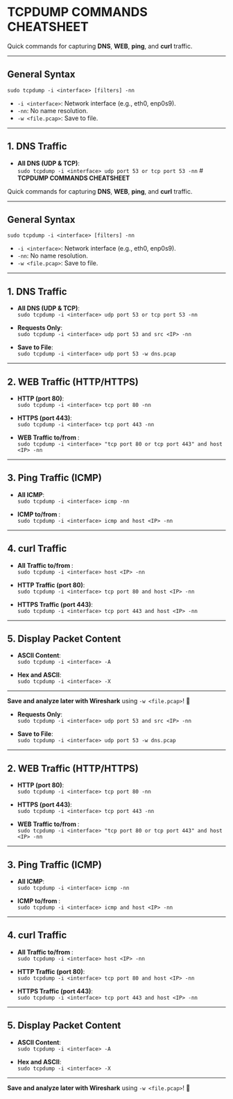 # **TCPDUMP COMMANDS CHEATSHEET**

Quick commands for capturing **DNS**, **WEB**, **ping**, and **curl** traffic.

---

## **General Syntax**

`sudo tcpdump -i <interface> [filters] -nn`  
- `-i <interface>`: Network interface (e.g., eth0, enp0s9).  
- `-nn`: No name resolution.  
- `-w <file.pcap>`: Save to file.  

---

## **1. DNS Traffic**

- **All DNS (UDP & TCP)**:  
  `sudo tcpdump -i <interface> udp port 53 or tcp port 53 -nn`  # **TCPDUMP COMMANDS CHEATSHEET**

Quick commands for capturing **DNS**, **WEB**, **ping**, and **curl** traffic.

---

## **General Syntax**

`sudo tcpdump -i <interface> [filters] -nn`  
- `-i <interface>`: Network interface (e.g., eth0, enp0s9).  
- `-nn`: No name resolution.  
- `-w <file.pcap>`: Save to file.  

---

## **1. DNS Traffic**

- **All DNS (UDP & TCP)**:  
  `sudo tcpdump -i <interface> udp port 53 or tcp port 53 -nn`  

- **Requests Only**:  
  `sudo tcpdump -i <interface> udp port 53 and src <IP> -nn`  

- **Save to File**:  
  `sudo tcpdump -i <interface> udp port 53 -w dns.pcap`  

---

## **2. WEB Traffic (HTTP/HTTPS)**

- **HTTP (port 80)**:  
  `sudo tcpdump -i <interface> tcp port 80 -nn`  

- **HTTPS (port 443)**:  
  `sudo tcpdump -i <interface> tcp port 443 -nn`  

- **WEB Traffic to/from <IP>**:  
  `sudo tcpdump -i <interface> "tcp port 80 or tcp port 443" and host <IP> -nn`  

---

## **3. Ping Traffic (ICMP)**

- **All ICMP**:  
  `sudo tcpdump -i <interface> icmp -nn`  

- **ICMP to/from <IP>**:  
  `sudo tcpdump -i <interface> icmp and host <IP> -nn`  

---

## **4. curl Traffic**

- **All Traffic to/from <IP>**:  
  `sudo tcpdump -i <interface> host <IP> -nn`  

- **HTTP Traffic (port 80)**:  
  `sudo tcpdump -i <interface> tcp port 80 and host <IP> -nn`  

- **HTTPS Traffic (port 443)**:  
  `sudo tcpdump -i <interface> tcp port 443 and host <IP> -nn`  

---

## **5. Display Packet Content**

- **ASCII Content**:  
  `sudo tcpdump -i <interface> -A`  

- **Hex and ASCII**:  
  `sudo tcpdump -i <interface> -X`  

---

**Save and analyze later with Wireshark** using `-w <file.pcap>`! 🚀


- **Requests Only**:  
  `sudo tcpdump -i <interface> udp port 53 and src <IP> -nn`  

- **Save to File**:  
  `sudo tcpdump -i <interface> udp port 53 -w dns.pcap`  

---

## **2. WEB Traffic (HTTP/HTTPS)**

- **HTTP (port 80)**:  
  `sudo tcpdump -i <interface> tcp port 80 -nn`  

- **HTTPS (port 443)**:  
  `sudo tcpdump -i <interface> tcp port 443 -nn`  

- **WEB Traffic to/from <IP>**:  
  `sudo tcpdump -i <interface> "tcp port 80 or tcp port 443" and host <IP> -nn`  

---

## **3. Ping Traffic (ICMP)**

- **All ICMP**:  
  `sudo tcpdump -i <interface> icmp -nn`  

- **ICMP to/from <IP>**:  
  `sudo tcpdump -i <interface> icmp and host <IP> -nn`  

---

## **4. curl Traffic**

- **All Traffic to/from <IP>**:  
  `sudo tcpdump -i <interface> host <IP> -nn`  

- **HTTP Traffic (port 80)**:  
  `sudo tcpdump -i <interface> tcp port 80 and host <IP> -nn`  

- **HTTPS Traffic (port 443)**:  
  `sudo tcpdump -i <interface> tcp port 443 and host <IP> -nn`  

---

## **5. Display Packet Content**

- **ASCII Content**:  
  `sudo tcpdump -i <interface> -A`  

- **Hex and ASCII**:  
  `sudo tcpdump -i <interface> -X`  

---

**Save and analyze later with Wireshark** using `-w <file.pcap>`! 🚀

